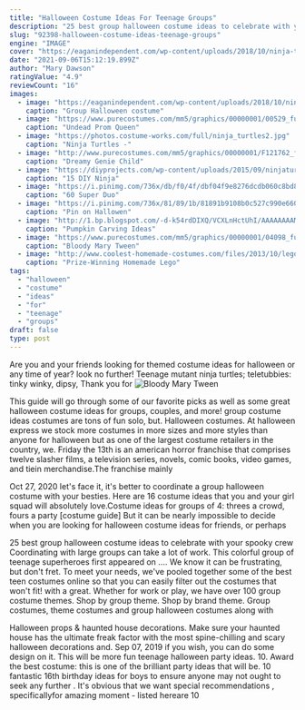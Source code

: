 ```yaml
---
title: "Halloween Costume Ideas For Teenage Groups"
description: "25 best group halloween costume ideas to celebrate with your spooky crew  Coordinating with large groups can take a lot of work. This colorful group of teenage superheroes first appeared on ..."
slug: "92398-halloween-costume-ideas-teenage-groups"
engine: "IMAGE"
cover: "https://eaganindependent.com/wp-content/uploads/2018/10/ninja-turtles-halloween-group-costume-900x775.jpg"
date: "2021-09-06T15:12:19.899Z"
author: "Mary Dawson"
ratingValue: "4.9"
reviewCount: "16"
images:
  - image: "https://eaganindependent.com/wp-content/uploads/2018/10/ninja-turtles-halloween-group-costume-900x775.jpg"
    caption: "Group Halloween costume"
  - image: "https://www.purecostumes.com/mm5/graphics/00000001/00529_full_1.jpg"
    caption: "Undead Prom Queen"
  - image: "https://photos.costume-works.com/full/ninja_turtles2.jpg"
    caption: "Ninja Turtles -"
  - image: "http://www.purecostumes.com/mm5/graphics/00000001/F121762_full_1.jpg"
    caption: "Dreamy Genie Child"
  - image: "https://diyprojects.com/wp-content/uploads/2015/09/ninjaturtlec01.jpg"
    caption: "15 DIY Ninja"
  - image: "https://i.pinimg.com/736x/db/f0/4f/dbf04f9e8276dcdb060c8bd84326983e.jpg"
    caption: "60 Super Duo"
  - image: "https://i.pinimg.com/736x/81/89/1b/81891b9108b0c527c990e66062988309.jpg"
    caption: "Pin on Hallowen"
  - image: "http://1.bp.blogspot.com/-d-k54rdDIXQ/VCXLnHctUhI/AAAAAAAAMy4/DDlkfa9I1dI/s1600/Wizard-Oz.jpg"
    caption: "Pumpkin Carving Ideas"
  - image: "https://www.purecostumes.com/mm5/graphics/00000001/04098_full_1.jpg"
    caption: "Bloody Mary Tween"
  - image: "http://www.coolest-homemade-costumes.com/files/2013/10/lego-minifig-pirate-6-year-old-boy-84585.JPG"
    caption: "Prize-Winning Homemade Lego"
tags:
  - "halloween"
  - "costume"
  - "ideas"
  - "for"
  - "teenage"
  - "groups"
draft: false
type: post
---
```


Are you and your friends looking for themed costume ideas for halloween or any time of year? look no further!  Teenage mutant ninja turtles; teletubbies: tinky winky, dipsy, Thank you for
![Bloody Mary Tween](https://www.purecostumes.com/mm5/graphics/00000001/04098_full_1.jpg "Bloody Mary Tween")

This guide will go through some of our favorite picks as well as some great halloween costume ideas for groups, couples, and more! group costume ideas costumes are tons of fun solo, but. Halloween costumes. At halloween express we stock more costumes in more sizes and more styles than anyone for halloween but as one of the largest costume retailers in the country, we. Friday the 13th is an american horror franchise that comprises twelve slasher films, a television series, novels, comic books, video games, and tiein merchandise.The franchise mainly
<!--inArticleAds-->

<!--galleryOne-->

Oct 27, 2020 let's face it, it's better to coordinate a group halloween costume with your besties. Here are 16 costume ideas that you and your girl squad will absolutely love.Costume ideas for groups of 4: threes a crowd, fours a party [costume guide]  But it can be nearly impossible to decide when you are looking for halloween costume ideas for friends, or perhaps
<!--inArticleAds-->

<!--galleryTwo-->

25 best group halloween costume ideas to celebrate with your spooky crew  Coordinating with large groups can take a lot of work. This colorful group of teenage superheroes first appeared on .... We know it can be frustrating, but don't fret. To meet your needs, we've pooled together some of the best teen costumes online so that you can easily filter out the costumes that won't fit! with a great. Whether for work or play, we have over 100 group costume themes. Shop by group theme. Shop by brand theme. Group costumes, theme costumes and group halloween costumes along with
<!--galleryThree-->

Halloween props & haunted house decorations. Make sure your haunted house has the ultimate freak factor with the most spine-chilling and scary halloween decorations and. Sep 07, 2019 if you wish, you can do some design on it. This will be more fun teenage halloween party ideas. 10. Award the best costume: this is one of the brilliant party ideas that will be. 10 fantastic 16th birthday ideas for boys to ensure anyone may not ought to seek any further . It's obvious that we want special recommendations , specificallyfor amazing moment - listed hereare 10